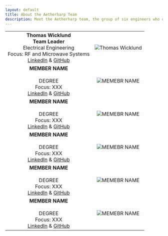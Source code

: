 ```yaml
---
layout: default
title: About the Aetherharp Team
description: Meet the Aetherharp team, the group of six engineers who designed and built the futuristic touchless musical instrument.
---
```


| | |
|:---------------------------------------------------------------------------------------------------------------------------------------------:|:---------------------------------------------------:|
|**Thomas Wicklund** <br/> **Team Leader** <br/> Electrical Engineering <br/> Focus: RF and Microwave Systems <br/> [LinkedIn](https://linkedIn.com) & [GitHub](https://github.com) | ![Thomas Wicklund]({{site.baseurl}}/assets/css/octocat.png) |
|**MEMBER NAME** <br/>                 <br/> DEGREE <br/> Focus: XXX <br/> [LinkedIn](https://linkedIn.com)  & [GitHub](https://github.com) | ![MEMEBR NAME]({{site.baseurl}}/assets/css/octocat.png) |
|**MEMBER NAME** <br/>                 <br/> DEGREE <br/> Focus: XXX <br/> [LinkedIn](https://linkedIn.com)  & [GitHub](https://github.com) | ![MEMEBR NAME]({{site.baseurl}}/assets/css/octocat.png) |
|**MEMBER NAME** <br/>                 <br/> DEGREE <br/> Focus: XXX <br/> [LinkedIn](https://linkedIn.com)  & [GitHub](https://github.com) | ![MEMEBR NAME]({{site.baseurl}}/assets/css/octocat.png) |
|**MEMBER NAME** <br/>                 <br/> DEGREE <br/> Focus: XXX <br/> [LinkedIn](https://linkedIn.com)  & [GitHub](https://github.com) | ![MEMEBR NAME]({{site.baseurl}}/assets/css/octocat.png) |
|**MEMBER NAME** <br/>                 <br/> DEGREE <br/> Focus: XXX <br/> [LinkedIn](https://linkedIn.com)  & [GitHub](https://github.com) | ![MEMEBR NAME]({{site.baseurl}}/assets/css/octocat.png) |
